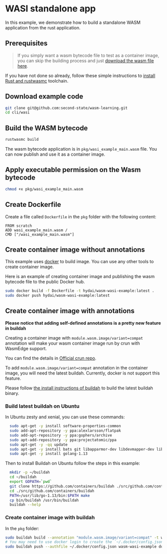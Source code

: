 # WASI standalone app

In this example, we demonstrate how to build a standalone WASM application from the rust application.

## Prerequisites

> If you simply want a wasm bytecode file to test as a container image, you can skip the building process and just [download the wasm file here](https://github.com/second-state/wasm-learning/blob/master/ssvm/wasi/wasi_example_main.wasm).

If you have not done so already, follow these simple instructions to [install Rust and rustwasmc](https://www.secondstate.io/articles/rustwasmc/) toolchain.

## Download example code

```bash
git clone git@github.com:second-state/wasm-learning.git
cd cli/wasi
```

## Build the WASM bytecode

```bash
rustwasmc build
```

The wasm bytecode application is in `pkg/wasi_example_main.wasm` file. You can now publish and use it as a container image.

## Apply executable permission on the Wasm bytecode

```bash
chmod +x pkg/wasi_example_main.wasm
```

## Create Dockerfile

Create a file called `Dockerfile` in the `pkg` folder with the following content:

```
FROM scratch
ADD wasi_example_main.wasm /
CMD ["/wasi_example_main.wasm"]
```

## Create container image without annotations

This example uses [docker](https://github.com/docker/cli) to build image. You can use any other tools to create container image.

Here is an example of creating container image and publishing the wasm bytecode file to the public Docker hub.

```bash
sudo docker build -f Dockerfile -t hydai/wasm-wasi-example:latest .
sudo docker push hydai/wasm-wasi-example:latest
```

## Create container image with annotations

**Please notice that adding self-defined annotations is a pretty new feature in buildah**

Creating a container image with `module.wasm.image/variant=compat` annotation will make your wasm container image run by crun with WasmEdge support.

You can find the details in [Official crun repo](https://github.com/containers/crun/blob/main/docs/wasm-wasi-example.md).

To add `module.wasm.image/variant=compat` annotation in the container image, you will need the latest buildah. Currently, docker is not support this feature.

Please follow [the install instructions of buildah](https://github.com/containers/buildah/blob/main/install.md) to build the latest buildah binary.

### Build latest buildah on Ubuntu

In Ubuntu zesty and xenial, you can use these commands:

```bash
  sudo apt-get -y install software-properties-common
  sudo add-apt-repository -y ppa:alexlarsson/flatpak
  sudo add-apt-repository -y ppa:gophers/archive
  sudo apt-add-repository -y ppa:projectatomic/ppa
  sudo apt-get -y -qq update
  sudo apt-get -y install bats git libapparmor-dev libdevmapper-dev libglib2.0-dev libgpgme11-dev libseccomp-dev libselinux1-dev skopeo-containers go-md2man
  sudo apt-get -y install golang-1.13
```

Then to install Buildah on Ubuntu follow the steps in this example:

```bash
  mkdir -p ~/buildah
  cd ~/buildah
  export GOPATH=`pwd`
  git clone https://github.com/containers/buildah ./src/github.com/containers/buildah
  cd ./src/github.com/containers/buildah
  PATH=/usr/lib/go-1.13/bin:$PATH make
  cp bin/buildah /usr/bin/buildah
  buildah --help
```

### Create container image with buildah

In the `pkg` folder:

```bash
sudo buildah build --annotation "module.wasm.image/variant=compat" -t wasm-wasi-example .
# You may need to use docker login to create the `~/.docker/config.json` for auth.
sudo buildah push --authfile ~/.docker/config.json wasm-wasi-example docker://docker.io/hydai/wasm-wasi-example:buildah-annotation
```
